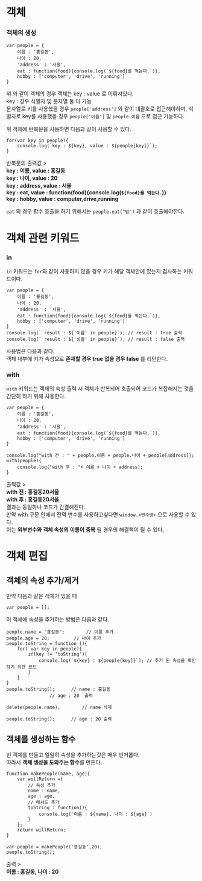 # 객체

### 객체의 생성
```
var people = {
	이름 : '홍길동',
	나이 : 20,
	'address' : '서울',
	eat : function(food){console.log(`${food}를 먹는다.`)},
	hobby : ['computer', 'drive', 'running']
}
```
위 와 같이 객체의 경우 객체는 key : value  로 이뤄져있다.  
key : 경우 식별자 및 문자열 둘 다 가능  
문자열로 키를 사용했을 경우 `people['address']` 와 같이 대괄호로 접근해야하며, 식별자로 key를 사용했을 경우 `people['이름']` 및 `people.이름` 으로 접근 가능하다.  

위 객체에 반복문을 사용하면 다음과 같이 사용할 수 있다.
```
for(var key in people){
	console.log(`key : ${key}, value : ${people[key]}`);
}
```
반복문의 출력값 >  
**key : 이름, value : 홍길동  
key : 나이, value : 20  
key : address, value : 서울  
key : eat, value : function(food){console.log(`${food}를 먹는다.`)}  
key : hobby, value : computer,drive,running**  

`eat` 의 경우 함수 호출을 하기 위해서는 `people.eat("밥")` 과 같이 호출해야한다.  

# 객체 관련 키워드

### in
`in` 키워드는 `for`와  같이 사용하지 않을 경우 키가 해당 객체안에 있는지 검사하는 키워드이다.  

```
var people = {
	이름 : '홍길동',
	나이 : 20,
	'address' : '서울',
	eat : function(food){console.log(`${food}를 먹는다.`)},
	hobby : ['computer', 'drive', 'running']
}
console.log(` result : ${'이름' in people}`); // result : true 출력 
console.log(` result : ${'성별' in people}`); // result : false 출력
```
사용법은 다음과 같다.  
객체 내부에 키가 속성으로 **존재할 경우 true** **없을 경우 false** 를 리턴한다.  

### with 
`with` 키워드는 객체의 속성 출력 시 객체가 반복되어 호출되어 코드가 복잡해지는 것을 간단히 하기 위해 사용한다.
```
var people = {
	이름 : '홍길동',
	나이 : 20,
	'address' : '서울',
	eat : function(food){console.log(`${food}를 먹는다.`)},
	hobby : ['computer', 'drive', 'running']
}

console.log("with 전 : " + people.이름 + people.나이 + people[address]);
with(people){
	console.log("with 후 : "+ 이름 + 나이 + address);
}
```

출력값 >  
**with 전 : 홍길동20서울  
with 후 : 홍길동20서울**   
결과는 동일하나 코드가 간결해진다.  
만약 with 구문 안에서 전역 변수를 사용하고싶다면 `window.<변수명>` 으로 사용할 수 있다.  
이는 **외부변수와 객체 속성의 이름이 중복** 될 경우의 해결책이 될 수 있다.  

# 객체 편집

## 객체의 속성 추가/제거
만약 다음과 같은 객체가 있을 때  
```
var people = [];
```
이 객체에 속성을 추가하는 방법은 다음과 같다.   
```
people.name = "홍길동"; 		// 이름 추가
people.age = 20;		 // 나이 추가
people.toString = function (){
	for( var key in people){
		if(key != 'toString'){
			console.log(`${key} : ${people[key]}`); // 추가 된 속성을 확인하기 위한 코드
		}
	}
}
people.toString(); 		// name : 홍길동 
				// age : 20  출력

delete(people.name);		// name 삭제

people.toString();		// age : 20 출력
```
## 객체를 생성하는 함수

빈 객체를 만들고 일일히 속성을 추가하는것은 매우 번거롭다.  
따라서 **객체 생성을 도와주는 함수**를 만든다.  
```
function makePeople(name, age){
	var willReturn ={
		// 속성 추가
		name : name,
		age : age,
		// 메서드 추가
		toString : function(){
			console.log(`이름 : ${name}, 나이 : ${age}`)
		}
	};
	return willReturn;
}

var people = makePeople('홍길동',20);
people.toString();
```
출력 >  
**이름 : 홍길동, 나이 : 20**

